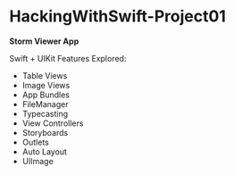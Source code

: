 # HackingWithSwift-Project01
<b>Storm Viewer App</b>

<p>Swift + UIKit Features Explored:<p>
<ul>
  <li>Table Views</li>
  <li>Image Views</li>
  <li>App Bundles</li>
  <li>FileManager</li>
  <li>Typecasting</li>
  <li>View Controllers</li>
  <li>Storyboards</li>
  <li>Outlets</li>
  <li>Auto Layout</li>
  <li>UIImage</li>
</ul>
